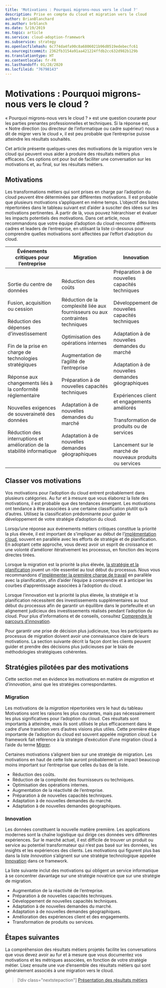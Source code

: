 ```yaml
---
title: 'Motivations : Pourquoi migrons-nous vers le cloud ?'
description: Prise en compte du cloud et migration vers le cloud
author: BrianBlanchard
ms.author: brblanch
ms.date: 5/19/2019
ms.topic: article
ms.service: cloud-adoption-framework
ms.subservice: strategy
ms.openlocfilehash: 6c774da4fa90c8a6806021b96d0519edebecfc61
ms.sourcegitcommit: 2362fb3154a91aa421224ffdb2cc632d982b129b
ms.translationtype: HT
ms.contentlocale: fr-FR
ms.lasthandoff: 01/28/2020
ms.locfileid: "76798143"
---
```

<!-- markdownlint-disable MD026 -->

# <a name="motivations-why-are-we-moving-to-the-cloud"></a>Motivations : Pourquoi migrons-nous vers le cloud ?

« Pourquoi migrons-nous vers le cloud ? » est une question courante pour les parties prenantes professionnelles et techniques. Si la réponse est, « Notre direction (ou directeur de l’informatique ou cadre supérieur) nous a dit de migrer vers le cloud », il est peu probable que l’entreprise puisse atteindre les résultats souhaités.

Cet article présente quelques-unes des motivations de la migration vers le cloud qui peuvent vous aider à produire des résultats métiers plus efficaces. Ces options ont pour but de faciliter une conversation sur les motivations et, au final, sur les résultats métiers.

## <a name="motivations"></a>Motivations

Les transformations métiers qui sont prises en charge par l’adoption du cloud peuvent être déterminées par différentes motivations. Il est probable que plusieurs motivations s’appliquent en même temps. L’objectif des listes répertoriées dans le tableau suivant est d’aider à susciter des idées sur les motivations pertinentes. À partir de là, vous pouvez hiérarchiser et évaluer les impacts potentiels des motivations. Dans cet article, nous recommandons que votre équipe d’adoption du cloud rencontre différents cadres et leaders de l’entreprise, en utilisant la liste ci-dessous pour comprendre quelles motivations sont affectées par l’effort d’adoption du cloud.

<!-- markdownlint-disable MD033 -->

| Événements critiques pour l’entreprise | Migration | Innovation |
|---|---|---|
| Sortie du centre de données<br/><br/>Fusion, acquisition ou cession<br/><br/>Réduction des dépenses d’investissement<br/><br/>Fin de la prise en charge de technologies stratégiques<br/><br/>Réponse aux changements liés à la conformité réglementaire<br/><br/>Nouvelles exigences de souveraineté des données<br/><br/>Réduction des interruptions et amélioration de la stabilité informatique | Réduction des coûts<br/><br/>Réduction de la complexité liée aux fournisseurs ou aux contraintes techniques<br/><br/>Optimisation des opérations internes<br/><br/>Augmentation de l’agilité de l’entreprise<br/><br/>Préparation à de nouvelles capacités techniques<br/><br/>Adaptation à de nouvelles demandes du marché<br/><br/>Adaptation à de nouvelles demandes géographiques | Préparation à de nouvelles capacités techniques<br/><br/>Développement de nouvelles capacités techniques<br/><br/>Adaptation à de nouvelles demandes du marché<br/><br/>Adaptation à de nouvelles demandes géographiques<br/><br/>Expériences client et engagements améliorés<br/><br/>Transformation de produits ou de services<br/><br/>Lancement sur le marché de nouveaux produits ou services |

## <a name="classify-your-motivations"></a>Classer vos motivations

Vos motivations pour l’adoption du cloud entrent probablement dans plusieurs catégories. Au fur et à mesure que vous élaborez la liste des motivations, il est probable que des tendances émergent. Les motivations ont tendance à être associées à une certaine classification plutôt qu’à d’autres. Utilisez la classification prédominante pour guider le développement de votre stratégie d’adoption du cloud.

Lorsqu’une réponse aux événements métiers critiques constitue la priorité la plus élevée, il est important de s’impliquer au début de l’[implémentation cloud](../getting-started/migrate.md#cloud-implementation), souvent en parallèle avec les efforts de stratégie et de planification. En adoptant cette approche, vous devez avoir un esprit de croissance et une volonté d’améliorer itérativement les processus, en fonction des leçons directes tirées.

Lorsque la migration est la priorité la plus élevée, [la stratégie et la planification](../getting-started/migrate.md#cloud-strategy-and-planning) jouent un rôle essentiel au tout début du processus. Nous vous recommandons d’[implémenter la première charge de travail](../getting-started/migrate.md#cloud-implementation) en parallèle avec la planification, afin d’aider l’équipe à comprendre et à anticiper les courbes d’apprentissage associées à l’adoption du cloud.

Lorsque l’innovation est la priorité la plus élevée, la stratégie et la planification nécessitent des investissements supplémentaires au tout début du processus afin de garantir un équilibre dans le portefeuille et un alignement judicieux des investissements réalisés pendant l’adoption du cloud. Pour plus d’informations et de conseils, consultez [Comprendre le parcours d’innovation](../getting-started/innovate.md).

Pour garantir une prise de décision plus judicieuse, tous les participants au processus de migration doivent avoir une connaissance claire de leurs motivations. La section suivante décrit la façon dont les clients peuvent guider et prendre des décisions plus judicieuses par le biais de méthodologies stratégiques cohérentes.

## <a name="motivation-driven-strategies"></a>Stratégies pilotées par des motivations

Cette section met en évidence les motivations en matière de *migration* et d’*innovation*, ainsi que les stratégies correspondantes.

### <a name="migration"></a>Migration

Les motivations de la *migration* répertoriées vers le haut du tableau Motivations sont les raisons les plus courantes, mais pas nécessairement les plus significatives pour l’adoption du cloud. Ces résultats sont importants à atteindre, mais ils sont utilisés le plus efficacement dans le cadre d’une transition vers d’autres visions plus utiles. Cette première étape importante de l’adoption du cloud est souvent appelée *migration cloud*. Le framework fait référence à la stratégie d’exécution d’une migration cloud à l’aide du terme [Migrer](../getting-started/migrate.md).

Certaines motivations s’alignent bien sur une stratégie de migration. Les motivations en haut de cette liste auront probablement un impact beaucoup moins important sur l’entreprise que celles du bas de la liste.

- Réduction des coûts.
- Réduction de la complexité des fournisseurs ou techniques.
- Optimisation des opérations internes.
- Augmentation de la réactivité de l’entreprise.
- Préparation à de nouvelles capacités techniques.
- Adaptation à de nouvelles demandes du marché.
- Adaptation à de nouvelles demandes géographiques.

### <a name="innovation"></a>Innovation

Les données constituent la nouvelle matière première. Les applications modernes sont la chaîne logistique qui dirige ces données vers différentes expériences. Sur le marché actuel, il est difficile de trouver un produit ou service au potentiel transformateur qui n’est pas basé sur les données, les insights et les expériences des clients. Les motivations qui figurent plus bas dans la liste *Innovation* s’alignent sur une stratégie technologique appelée [Innovation](../getting-started/innovate.md) dans ce framework.

La liste suivante inclut des motivations qui obligent un service informatique à se concentrer davantage sur une stratégie novatrice que sur une stratégie de migration.

- Augmentation de la réactivité de l’entreprise.
- Préparation à de nouvelles capacités techniques.
- Développement de nouvelles capacités techniques.
- Adaptation à de nouvelles demandes du marché.
- Adaptation à de nouvelles demandes géographiques.
- Amélioration des expériences client et des engagements.
- Transformation de produits ou services.

## <a name="next-steps"></a>Étapes suivantes

La compréhension des résultats métiers projetés facilite les conversations que vous devez avoir au fur et à mesure que vous documentez vos motivations et les métriques associées, en fonction de votre stratégie métier. Lisez ensuite une vue d’ensemble des résultats métiers qui sont généralement associés à une migration vers le cloud.

> [!div class="nextstepaction"]
> [Présentation des résultats métiers](./business-outcomes/index.md)
